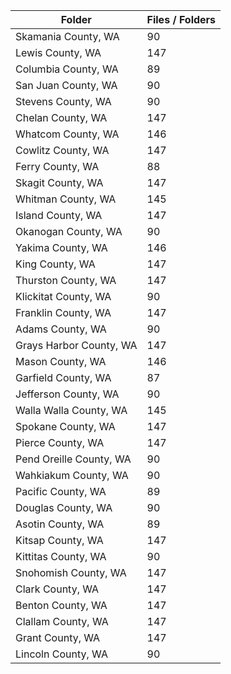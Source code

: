 | Folder                  |   Files / Folders |
|-------------------------|-------------------|
| Skamania County, WA     |                90 |
| Lewis County, WA        |               147 |
| Columbia County, WA     |                89 |
| San Juan County, WA     |                90 |
| Stevens County, WA      |                90 |
| Chelan County, WA       |               147 |
| Whatcom County, WA      |               146 |
| Cowlitz County, WA      |               147 |
| Ferry County, WA        |                88 |
| Skagit County, WA       |               147 |
| Whitman County, WA      |               145 |
| Island County, WA       |               147 |
| Okanogan County, WA     |                90 |
| Yakima County, WA       |               146 |
| King County, WA         |               147 |
| Thurston County, WA     |               147 |
| Klickitat County, WA    |                90 |
| Franklin County, WA     |               147 |
| Adams County, WA        |                90 |
| Grays Harbor County, WA |               147 |
| Mason County, WA        |               146 |
| Garfield County, WA     |                87 |
| Jefferson County, WA    |                90 |
| Walla Walla County, WA  |               145 |
| Spokane County, WA      |               147 |
| Pierce County, WA       |               147 |
| Pend Oreille County, WA |                90 |
| Wahkiakum County, WA    |                90 |
| Pacific County, WA      |                89 |
| Douglas County, WA      |                90 |
| Asotin County, WA       |                89 |
| Kitsap County, WA       |               147 |
| Kittitas County, WA     |                90 |
| Snohomish County, WA    |               147 |
| Clark County, WA        |               147 |
| Benton County, WA       |               147 |
| Clallam County, WA      |               147 |
| Grant County, WA        |               147 |
| Lincoln County, WA      |                90 |